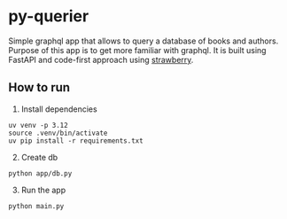 # py-querier

Simple graphql app that allows to query a database of books and authors. Purpose of this app is to get more
familiar with graphql. It is built using FastAPI and code-first approach using [strawberry](https://strawberry.rocks/).

## How to run

1. Install dependencies
```shell
uv venv -p 3.12 
source .venv/bin/activate
uv pip install -r requirements.txt 
```

2. Create db
```shell
python app/db.py
```

3. Run the app
```shell
python main.py
```
